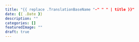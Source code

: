 ```yaml
---
title: "{{ replace .TranslationBaseName "-" " " | title }}"
date: {{ .Date }}
description: "" 
categories: []
featuredImage: ""
draft: true
---
```

